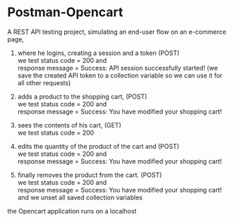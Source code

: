 # Postman-Opencart

A REST API testing project, simulating an end-user flow on an e-commerce page,   

1) where he logins, creating a session and a token (POST)  
   we test status code = 200 and  
   response message = Success: API session successfully started!
   (we save the created API token to a collection variable so we can use it for all other requests)
   
3) adds a product to the shopping cart, (POST)  
   we test status code = 200 and  
   response message = Success: You have modified your shopping cart!  
   
4) sees the contents of his cart, (GET)  
  we test status code = 200   

5) edits the quantity of the product of the cart and (POST)  
   we test status code = 200 and  
   response message = Success: You have modified your shopping cart!  
     
8) finally removes the product from the cart. (POST)  
   we test status code = 200 and  
   response message = Success: You have modified your shopping cart!  
   and we unset all saved collection variables
   
the Opencart application runs on a localhost  
